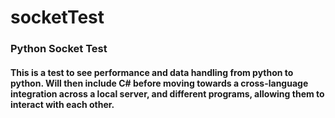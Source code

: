 # socketTest

### Python Socket Test
#### This is a test to see performance and data handling from python to python. Will then include C# before moving towards a cross-language integration across a local server, and different programs, allowing them to interact with each other. 